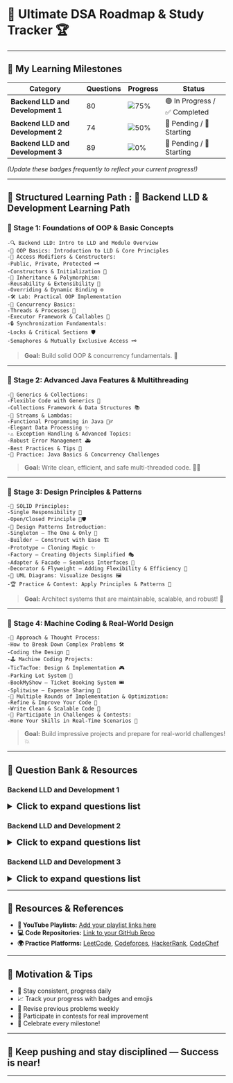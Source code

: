 # 🚀 **Ultimate DSA Roadmap & Study Tracker** 🏆

---

## 🎯 **My Learning Milestones**

| **Category**                      | **Questions** | **Progress** | **Status** |
|-----------------------------------|----------------|--------------|------------|
| **Backend LLD and Development 1** | 80 | ![75%](https://img.shields.io/badge/Progress-75%25-brightgreen) | 🟢 In Progress / ✅ Completed |
| **Backend LLD and Development 2** | 74 | ![50%](https://img.shields.io/badge/Progress-50%25-yellow) | 🔴 Pending / 🚧 Starting  |
| **Backend LLD and Development 3** | 89 | ![0%](https://img.shields.io/badge/Progress-20%25-red) | 🔴 Pending / 🚧 Starting |


*(Update these badges frequently to reflect your current progress!)*

---

## 📘 **Structured Learning Path : 📘 Backend LLD & Development Learning Path**

### 🌱 Stage 1: Foundations of OOP & Basic Concepts
    -🔍 Backend LLD: Intro to LLD and Module Overview
    -🧱 OOP Basics: Introduction to LLD & Core Principles
    -🔑 Access Modifiers & Constructors:
    -Public, Private, Protected 🗝️
    -Constructors & Initialization 🚀
    -🌳 Inheritance & Polymorphism:
    -Reusability & Extensibility 🎯
    -Overriding & Dynamic Binding ⚙️
    -🛠️ Lab: Practical OOP Implementation
    -🧵 Concurrency Basics:
    -Threads & Processes 🧵
    -Executor Framework & Callables 🚀
    -🔒 Synchronization Fundamentals:
    -Locks & Critical Sections 🛡️
    -Semaphores & Mutually Exclusive Access 🗝️
> **Goal:** Build solid OOP & concurrency fundamentals. 💪

---

### 🌟 Stage 2: Advanced Java Features & Multithreading

    -🌈 Generics & Collections:
    -Flexible Code with Generics 🎨
    -Collections Framework & Data Structures 📚
    -🌊 Streams & Lambdas:
    -Functional Programming in Java 🏄‍♂️
    -Elegant Data Processing ✨
    -⚠️ Exception Handling & Advanced Topics:
    -Robust Error Management 🚑
    -Best Practices & Tips 🚀
    -🧪 Practice: Java Basics & Concurrency Challenges

> **Goal:** Write clean, efficient, and safe multi-threaded code. 🧙‍♂️

---

### 🌟 Stage 3: Design Principles & Patterns

    -🧱 SOLID Principles:
    -Single Responsibility 👤
    -Open/Closed Principle 🚪🛡️
    -🔄 Design Patterns Introduction:
    -Singleton — The One & Only 👑
    -Builder — Construct with Ease 🏗️
    -Prototype — Cloning Magic ✨
    -Factory — Creating Objects Simplified 🎭
    -Adapter & Facade — Seamless Interfaces 🌉
    -Decorator & Flyweight — Adding Flexibility & Efficiency 🌟
    -🎨 UML Diagrams: Visualize Designs 🖼️
    -🏆 Practice & Contest: Apply Principles & Patterns 📝

> **Goal:** Architect systems that are maintainable, scalable, and robust! 🚀

---

### 🌟 Stage 4: Machine Coding & Real-World Design

    -🧩 Approach & Thought Process:
    -How to Break Down Complex Problems 🛠️
    -Coding the Design 🧮
    -🕹️ Machine Coding Projects:
    -TicTacToe: Design & Implementation 🎮
    -Parking Lot System 🚗
    -BookMyShow — Ticket Booking System 🎟️
    -Splitwise — Expense Sharing 💸
    -🚧 Multiple Rounds of Implementation & Optimization:
    -Refine & Improve Your Code 🔧
    -Write Clean & Scalable Code 🧼
    -🏅 Participate in Challenges & Contests:
    -Hone Your Skills in Real-Time Scenarios 🏁

> **Goal:** Build impressive projects and prepare for real-world challenges! 💥

---

## 🔖 Question Bank & Resources

### Backend LLD and Development 1

<details>
<summary style="font-weight:bold; font-size:20px;">Click to expand questions list</summary>

#### Backend LLD: Concurrency-4: Synchronization with Semaphores

| Question Summary                                | YouTube | Source Code                                                                                                                                                                                                              |
|-------------------------------------------------|---------|--------------------------------------------------------------------------------------------------------------------------------------------------------------------------------------------------------------------------|
| Synchronization using Semaphores -1             | [🔗](#) | [💻](#)                                                                                                                                                                                                                  |
| Synchronization using Semaphores -3             | [🔗](#) | [💻](#)                                                                                                                                                                                                                  |
| Synchronization using Semaphores -5             | [🔗](#) | [💻](#)                                                                                                                                                                                                                  |
| Concurrency Problems - Print In Order           | [🔗](#) | [💻](#)                                                                                                                                                                                                                  |
| Concurrency Problems - Print FooBar Alternately | [🔗](#) | [💻](#)                                                                                                                                                                                                                  |
| Synchronization using Semaphores -2             | [🔗](#) | [💻](#)                                                                                                                                                                                                                  |
| Synchronization using Semaphores -4             | [🔗](#) | [💻](#)                                                                                                                                                                                                                  |
| Synchronization using Semaphores -6             | [🔗](#) | [💻](#)                                                                                                                                                                                                                  |
| Concurrency Problems - Building H2O             | [🔗](#) | [💻](#)                                                                                                                                                                                                                  |
| Concurrency Problems - Print Zero Even Odd      | [🔗](#) | [💻ConcurrencyProblemsPrintZeroEvenOdd](src/lowLevelDesignModuleOne/QuestionAnswer/synchronizationwithSemaphores/assignment/ConcurrencyProblemsPrintZeroEvenOdd/originalQuestion/ConcurrencyProblemsPrintZeroEvenOdd.md) |
| Foo Bar Python LLD                              | [🔗](#) | [💻](#)                                                                                                                                                                                                                  |
| Print in Order Python LLD                       | [🔗](#) | [💻](#)                                                                                                                                                                                                                  |
| rinting Zeros Even Odd Python LLD               | [🔗](#) | [💻](#)                                                                                                                                                                                                                  |

</details>

### Backend LLD and Development 2

<details>
<summary style="font-weight:bold; font-size:20px;">Click to expand questions list</summary>

#### Backend LLD: Design Patterns: Builder

| Question Summary | YouTube | Source Code                                                                                                                                  |
|--------------------|---------|----------------------------------------------------------------------------------------------------------------------------------------------|
| Builder Message | [🔗](#) | [💻BuilderMessage](src/resources/questionList/lowLevelDesignModuleTwo/BackendLLDDesignPatternsBuilder/Assignment/BuilderMessage/ActualQuestion/BuilderMessage.md) |
| Builder - Query | [🔗](#) | [💻BuilderQuery](src/resources/questionList/lowLevelDesignModuleTwo/BackendLLDDesignPatternsBuilder/Assignment/BuilderQuery/ActualQuestion/BuilderQuery.md) |                                                                                                                                                           |
| Builder Configuration | [🔗](#) | [💻BuilderConfiguration](src/resources/questionList/lowLevelDesignModuleTwo/BackendLLDDesignPatternsBuilder/Assignment/BuilderConfiguration/ActualQuestion/BuilderConfiguration.md) |                                                                                                                                                           |
| db_config | [🔗](#) | [💻db_config](src/resources/questionList/lowLevelDesignModuleTwo/BackendLLDDesignPatternsBuilder/AdditionalProblem/db_config/ActualQuestion/db_config.md) |                                                                                                                                                      |
| Mesage | [🔗](#) | [💻Mesage](src/resources/questionList/lowLevelDesignModuleTwo/BackendLLDDesignPatternsBuilder/AdditionalProblem/Mesage/ActualQuestion/Mesage.md) |                                                                                                                                                      |
| Query Builder | [🔗](#) | [💻QueryBuilder](src/resources/questionList/lowLevelDesignModuleTwo/BackendLLDDesignPatternsBuilder/AdditionalProblem/QueryBuilder/ActualQuestion/QueryBuilder.md) |                                                                                                                                                      |

</details>

### Backend LLD and Development 3

<details>
<summary style="font-weight:bold; font-size:20px;">Click to expand questions list</summary>

#### Maths: Combinatorics Basics
| Question Summary | YouTube | Source Code |
|--------------------|---------|--------------|
| Pascal Triangle | [🔗](#) | [💻](#) |
| Excel Column Title | [🔗](#) | [💻](#) |
| Compute nCr % m | [🔗](#) | [💻](#) |
| Excel Column Number | [🔗](#) | [💻](#) |
| Number of Digit One | [🔗](#) | [💻](#) |
| Consecutive Numbers Sum | [🔗](#) | [💻](#) |

---
</details>

---



## 🔗 **Resources & References**

- **🔴 YouTube Playlists:** [Add your playlist links here](#)
- **💻 Code Repositories:** [Link to your GitHub Repo](#)
- **🌍 Practice Platforms:** [LeetCode](https://leetcode.com), [Codeforces](https://codeforces.com), [HackerRank](https://www.hackerrank.com), [CodeChef](https://www.codechef.com)

---

## 🚀 **Motivation & Tips**

- 💪 Stay consistent, progress daily
- 📈 Track your progress with badges and emojis
- 🔁 Revise previous problems weekly
- 🎯 Participate in contests for real improvement
- 🎉 Celebrate every milestone!

---

## **🌟 Keep pushing and stay disciplined — Success is near!**

---



